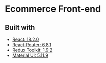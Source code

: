 # Ecommerce Front-end

## Built with
- [React: 18.2.0](https://beta.reactjs.org/)
- [React-Router: 6.8.1](https://reactrouter.com/en/main/start/tutorial#tutorial)
- [Redux Toolkit: 1.9.2](https://redux-toolkit.js.org/introduction/getting-started)
- [Material UI: 5.11.9](https://mui.com/material-ui/getting-started/installation/)

